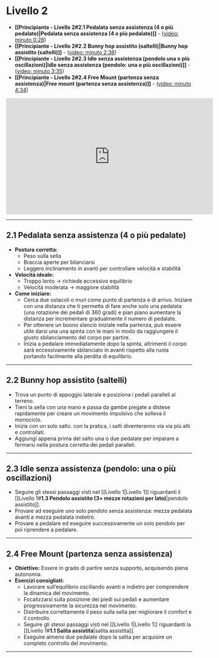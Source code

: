 # **Livello 2**

- **[[Principiante - Livello 2#**2.1 Pedalata senza assistenza (4 o più pedalate)**|Pedalata senza assistenza (4 o più pedalate)]]** - ([video: minuto 0:28](https://www.youtube.com/watch?v=ss8iPrDfTs0&list=PL-cykddDwi53A0l5YuAIzl0sLa4y5eED_&index=2&t=28s))
- **[[Principiante - Livello 2#**2.2 Bunny hop assistito (saltelli)**|Bunny hop assistito (saltelli)]]** - ([video: minuto 2:38](https://www.youtube.com/watch?v=ss8iPrDfTs0&list=PL-cykddDwi53A0l5YuAIzl0sLa4y5eED_&index=2&t=158s)) 
- **[[Principiante - Livello 2#**2.3 Idle senza assistenza (pendolo una o più oscillazioni)**|Idle senza assistenza (pendolo: una o più oscillazioni)]]** - ([video: minuto 3:35](https://www.youtube.com/watch?v=ss8iPrDfTs0&list=PL-cykddDwi53A0l5YuAIzl0sLa4y5eED_&index=2&t=215s))
- **[[Principiante - Livello 2#**2.4 Free Mount (partenza senza assistenza)**|Free mount (partenza senza assistenza)]]** - ([video: minuto 4:34](https://www.youtube.com/watch?v=ss8iPrDfTs0&list=PL-cykddDwi53A0l5YuAIzl0sLa4y5eED_&index=2&t=274s))

<iframe width="560" height="315" src="https://www.youtube.com/embed/ss8iPrDfTs0?si=tEHNTOXE5G3AM352" title="YouTube video player" frameborder="0" allow="accelerometer; autoplay; clipboard-write; encrypted-media; gyroscope; picture-in-picture; web-share" referrerpolicy="strict-origin-when-cross-origin" allowfullscreen></iframe>

---
## **2.1 Pedalata senza assistenza (4 o più pedalate)**

- **Postura corretta:**
    - Peso sulla sella
    - Braccia aperte per bilanciarsi
    - Leggero inclinamento in avanti per controllare velocità e stabilità
- **Velocità ideale:**
    - Troppo lento → richiede eccessivo equilibrio
    - Velocità moderata → maggiore stabilità
- **Come iniziare:**
	- Cerca due ostacoli o muri come punto di partenza e di arrivo. Iniziare con una distanza che ti permetta di fare anche solo una pedalata (una rotazione dei pedali di 360 gradi) e pian piano aumentare la distanza per incrementare gradualmente il numero di pedalate.
	- Per ottenere un buono slancio iniziale nella partenza, può essere utile darsi una una spinta con le mani in modo da raggiungere il giusto sbilanciamento del corpo per partire.
	- Inizia a pedalare immediatamente dopo la spinta, altrimenti il corpo sarà eccessivamente sbilanciato in avanti rispetto alla ruota portando facilmente alla perdita di equilibrio.

---
## **2.2  Bunny hop assistito (saltelli)**

- Trova un punto di appoggio laterale e posiziona i pedali paralleli al terreno.
- Tieni la sella con una mano e passa da gambe piegate a distese rapidamente per creare un movimento impulsivo che solleva il monociclo.
- Inizia con un solo salto. con la pratica, i salti diventeranno via via più alti e controllati.
- Aggiungi appena prima del salto una o due pedalate per imparare a fermarsi nella postura corretta dei pedali paralleli.

---
## **2.3 Idle senza assistenza (pendolo: una o più oscillazioni)**

- Seguire gli stessi passaggi visti nel [[Livello 1|Livello 1]] riguardanti il [[Livello 1#**1.3 Pendolo assistito (3+ mezze rotazioni per lato)**|pendolo assistito]].
- Provare ad eseguire uno solo pendolo senza assistenza: mezza pedalata avanti e mezza pedalata indietro.
- Provare a pedalare ed eseguire successivamente un solo pendolo per poi riprendere a pedalare.

---
## **2.4 Free Mount (partenza senza assistenza)**

- **Obiettivo:** Essere in grado di partire senza supporto, acquisendo piena autonomia.
- **Esercizi consigliati:**
    - Lavorare sull’equilibrio oscillando avanti e indietro per comprendere la dinamica del movimento.
    - Focalizzarsi sulla posizione dei piedi sui pedali e aumentare progressivamente la sicurezza nel movimento.
    - Distribuire correttamente il peso sulla sella per migliorare il comfort e il controllo.
    - Seguire gli stessi passaggi visti nel [[Livello 1|Livello 1]] riguardanti la [[Livello 1#**1.1 Salita assistita**|salita assistita]].
    - Eseguire almeno due pedalate dopo la salita per acquisire un completo controllo del movimento.

---